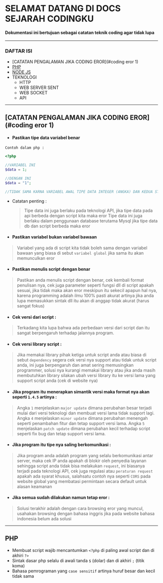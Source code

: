# SELAMAT DATANG DI DOCS SEJARAH CODINGKU
#### Dokumentasi ini bertujuan sebagai catatan teknik coding agar tidak lupa  
---
### DAFTAR ISI
* [CATATAN PENGALAMAN JIKA CODING EROR](#coding eror 1)
* [PHP](#PHP-1)  
* [NODE JS](#NODEJS-1)
* TEKNOLOGI
  * HTTP
  * WEB SERVER SENT
  * WEB SOCKET
  * API
---  

## [CATATAN PENGALAMAN JIKA CODING EROR](#coding eror 1)
 *  #### Pastikan tipe data variabel benar

 ```
 Contoh dalam php :
 ```
 ```php
 <?php
 
 //VARIABEL INI
 $data = 1;
 
 //DENGAN INI
 $data = "1";
 
 //TIDAK SAMA KARNA VARIABEL AWAL TIPE DATA INTEGER (ANGKA) DAN KEDUA STRING (DENGAN KUTIP)
  ```
  * Catatan penting :
    > Tipe data ini juga berlaku pada teknologi API, jika tipe data pada api berbeda dengan script kita maka eror
    > Tipe data ini juga berlaku dalam penggunaan database terutama Mysql jika tipe data db dan script berbeda maka eror
    
 * #### Pastikan variabel bukan variabel bawaan
 >Variabel yang ada di script kita tidak boleh sama dengan variabel bawaan yang biasa di sebut `variabel global`
 >jika sama itu akan memunculkan eror

 * #### Pastikan menulis script dengan benar
 >Pastikan anda menulis script dengan benar, cek kembali format penulisan nya, cek juga parameter seperti fungsi dll di script apakah
 >sesuai, jika tidak maka akan eror meskipun itu sekecil apapun hal nya, karena programming adalah ilmu 100% pasti akurat
 >artinya jika anda lupa memasukkan sintak dll itu akan di anggap tidak akurat (harus sangat fokus)
 
 * #### Cek versi dari script :
 >Terkadang kita lupa bahwa ada perbedaan versi dari script dan itu sangat berpengaruh terhadap jalannya program.

 * #### Cek versi library script :
 >Jika memakai library pihak ketiga untuk script anda atau biasa di sebut `dependency` segera cek versi nya support atau tidak
 >untuk script anda, ini juga berpengaruh dan amat sering memusingkan programmer, solusi nya kurangi memakai library atau jika
 >anda masih membutuhkan library silakan ubah versi library itu ke versi lama yang support script anda (cek di website nya)
 
 * #### Jika program itu menerapkan simantik versi maka format nya akan seperti `1.4.5` artinya :
 >Angka `1` menjelaskan `major update` dimana perubahan besar terjadi mulai dari versi teknologi dan membuat versi lama tidak support lagi.
 >Angka `4` menjelaskan `minor update` dimana perubahan menengah seperti penambahan fitur dan tetap support versi lama.
 >Angka `5` menjelaskan `patch update` dimana perubahan kecil terhadap script seperti fix bug dan tetap support versi lama.
 
 * #### Jika program itu tipe nya saling berkomunikasi :
 > Jika program anda adalah program yang selalu berkomunikasi antar server, maka cek IP anda apakah di blokir oleh penyedia layanan
 > sehingga script anda tidak bisa melakukan `request`, ini biasanya terjadi pada teknologi API, cek juga regulasi atau `peraturan request`
 > apakah ada syarat khusus, salahsatu contoh nya seperti `CORS` pada website global yang membatasi permintaan secara default untuk alasan keamanan 
 
 * #### Jika semua sudah dilakukan namun tetap eror :
 > Solusi terakhir adalah dengan cara browsing eror yang muncul, usahakan browsing dengan bahasa inggris jika pada website bahasa indonesia belum ada solusi
 
---
  
## PHP
 - Membuat script wajib mencantumkan `<?php` di paling awal script dan di akhiri `?>`
 - Sintak dasar php selalu di awali tanda `$` (dolar) dan di akhiri `;` (titik koma)
 - Bahasa pemrograman yang `case sensitif` artinya huruf besar dan kecil tidak sama


